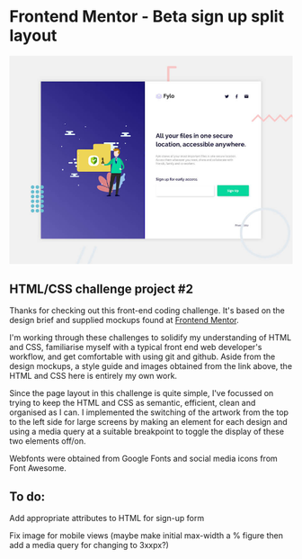 # Frontend Mentor - Beta sign up split layout

![Header/intro section for the Beta sign up split layout](./design/desktop-preview.jpg)

## HTML/CSS challenge project #2

Thanks for checking out this front-end coding challenge. It's based on the design brief and supplied mockups found at [Frontend Mentor](https://www.frontendmentor.io).

I'm working through these challenges to solidify my understanding of HTML and CSS, familiarise myself with a typical front end web developer's workflow, and get comfortable with using git and github. Aside from the design mockups, a style guide and images obtained from the link above, the HTML and CSS here is entirely my own work.

Since the page layout in this challenge is quite simple, I've focussed on trying to keep the HTML and CSS as semantic, efficient, clean and organised as I can. I implemented the switching of the artwork from the top to the left side for large screens by making an element for each design and using a media query at a suitable breakpoint to toggle the display of these two elements off/on. 

Webfonts were obtained from Google Fonts and social media icons from Font Awesome.

## To do:

Add appropriate attributes to HTML for sign-up form

Fix image for mobile views (maybe make initial max-width a % figure then add a media query for changing to 3xxpx?)
